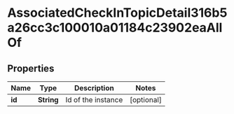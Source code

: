 

# AssociatedCheckInTopicDetail316b5a26cc3c100010a01184c23902eaAllOf


## Properties

| Name | Type | Description | Notes |
|------------ | ------------- | ------------- | -------------|
|**id** | **String** | Id of the instance |  [optional] |



